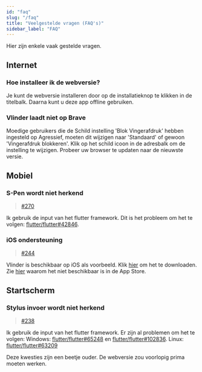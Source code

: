 ```yaml
---
id: "faq"
slug: "/faq"
title: "Veelgestelde vragen (FAQ's)"
sidebar_label: "FAQ"
---
```


Hier zijn enkele vaak gestelde vragen.

## Internet

### Hoe installeer ik de webversie?

Je kunt de webversie installeren door op de installatieknop te klikken in de titelbalk. Daarna kunt u deze app offline gebruiken.

### Vlinder laadt niet op Brave

Moedige gebruikers die de Schild instelling 'Blok Vingerafdruk' hebben ingesteld op Agressief, moeten dit wijzigen naar 'Standaard' of gewoon 'Vingerafdruk blokkeren'. Klik op het schild icoon in de adresbalk om de instelling te wijzigen. Probeer uw browser te updaten naar de nieuwste versie.

## Mobiel

### S-Pen wordt niet herkend

> [#270](https://github.com/LinwoodDev/Butterfly/issues/270)

Ik gebruik de input van het flutter framework. Dit is het probleem om het te volgen: [flutter/flutter#42846](https://github.com/flutter/flutter/issues/42846).

### iOS ondersteuning

> [#244](https://github.com/LinwoodDev/Butterfly/issues/244)

Vlinder is beschikbaar op iOS als voorbeeld. Klik [hier](https://butterfly.linwood.dev/downloads/ios) om het te downloaden. Zie [hier](https://github.com/LinwoodDev/Butterfly/issues/244#issuecomment-1935460878) waarom het niet beschikbaar is in de App Store.

## Startscherm

### Stylus invoer wordt niet herkend

> [#238](https://github.com/LinwoodDev/Butterfly/issues/238)

Ik gebruik de input van het flutter framework. Er zijn al problemen om het te volgen: Windows: [flutter/flutter#65248](https://github.com/flutter/flutter/issues/65248) en [flutter/flutter#102836](https://github.com/flutter/flutter/issues/102836). Linux: [flutter/flutter#63209](https://github.com/flutter/flutter/issues/63209)

Deze kwesties zijn een beetje ouder. De webversie zou voorlopig prima moeten werken.
